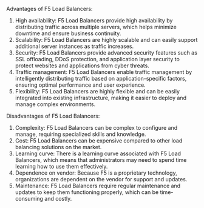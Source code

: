Advantages of F5 Load Balancers:
1. High availability: F5 Load Balancers provide high availability by distributing traffic across multiple servers, which helps minimize downtime and ensure business continuity.
2. Scalability: F5 Load Balancers are highly scalable and can easily support additional server instances as traffic increases.
3. Security: F5 Load Balancers provide advanced security features such as SSL offloading, DDoS protection, and application layer security to protect websites and applications from cyber threats.
4. Traffic management: F5 Load Balancers enable traffic management by intelligently distributing traffic based on application-specific factors, ensuring optimal performance and user experience.
5. Flexibility: F5 Load Balancers are highly flexible and can be easily integrated into existing infrastructure, making it easier to deploy and manage complex environments.

Disadvantages of F5 Load Balancers:
1. Complexity: F5 Load Balancers can be complex to configure and manage, requiring specialized skills and knowledge.
2. Cost: F5 Load Balancers can be expensive compared to other load balancing solutions on the market.
3. Learning curve: There is a learning curve associated with F5 Load Balancers, which means that administrators may need to spend time learning how to use them effectively.
4. Dependence on vendor: Because F5 is a proprietary technology, organizations are dependent on the vendor for support and updates.
5. Maintenance: F5 Load Balancers require regular maintenance and updates to keep them functioning properly, which can be time-consuming and costly.
